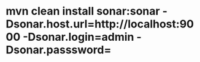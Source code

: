# mvn clean install  sonar:sonar -Dsonar.host.url=http://localhost:9000 -Dsonar.login=admin -Dsonar.passsword=
